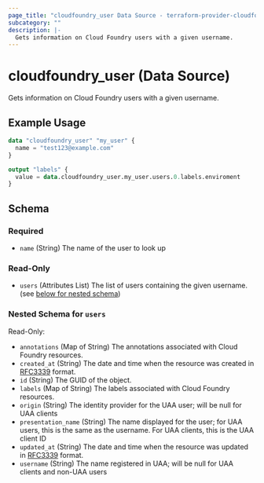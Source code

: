 ```yaml
---
page_title: "cloudfoundry_user Data Source - terraform-provider-cloudfoundry"
subcategory: ""
description: |-
  Gets information on Cloud Foundry users with a given username.
---
```


# cloudfoundry_user (Data Source)

Gets information on Cloud Foundry users with a given username.

## Example Usage

```terraform
data "cloudfoundry_user" "my_user" {
  name = "test123@example.com"
}

output "labels" {
  value = data.cloudfoundry_user.my_user.users.0.labels.enviroment
}
```

<!-- schema generated by tfplugindocs -->
## Schema

### Required

- `name` (String) The name of the user to look up

### Read-Only

- `users` (Attributes List) The list of users containing the given username. (see [below for nested schema](#nestedatt--users))

<a id="nestedatt--users"></a>
### Nested Schema for `users`

Read-Only:

- `annotations` (Map of String) The annotations associated with Cloud Foundry resources.
- `created_at` (String) The date and time when the resource was created in [RFC3339](https://www.ietf.org/rfc/rfc3339.txt) format.
- `id` (String) The GUID of the object.
- `labels` (Map of String) The labels associated with Cloud Foundry resources.
- `origin` (String) The identity provider for the UAA user; will be null for UAA clients
- `presentation_name` (String) The name displayed for the user; for UAA users, this is the same as the username. For UAA clients, this is the UAA client ID
- `updated_at` (String) The date and time when the resource was updated in [RFC3339](https://www.ietf.org/rfc/rfc3339.txt) format.
- `username` (String) The name registered in UAA; will be null for UAA clients and non-UAA users